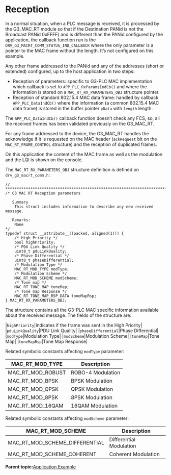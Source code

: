 # Reception

In a normal situation, when a PLC message is received, it is processed by the G3\_MAC\_RT module so that if the Destination PANid is not the Broadcast PANid 0xFFFF\) and is different than the PANid configured by the application, the callback function run is the `DRV_G3_MACRT_COMM_STATUS_IND_CALLBACK` where the only parameter is a pointer to the MAC frame without the length. It’s not configured on this example.

Any other frame addressed to the PANid and any of the addresses \(short or extended\) configured, up to the host application in two steps:

-   Reception of parameters: specific to G3-PLC MAC implementation which callback is set to `APP_PLC_RxParamsIndCb()` and where the information is stored on a `MAC_RT_RX_PARAMETERS_OBJ` structure pointer.
-   Reception of standard 802.15.4 MAC data frame: handled by callback `APP_PLC_DataIndCb()` where the information \(a common 802.15.4 MAC data frame\) is stored in the buffer pointer `pData` with `length` length.

The `APP_PLC_DataIndCb()` callback function doesn’t check any FCS, so, all the received frames has been validated previously on the G3\_MAC\_RT.

For any frame addressed to the device, the G3\_MAC\_RT handles the acknowledge if it is requested on the MAC header \(`ackRequest` bit on the `MAC_RT_FRAME_CONTROL` structure\) and the reception of duplicated frames.

On this application the content of the MAC frame as well as the modulation and the LQI is shown on the console.

The `MAC_RT_RX_PARAMETERS_OBJ` structure definition is defined on `drv_g3_macrt_comm.h`:

``` {#CODEBLOCK_SNB_VCT_CTB}
// *****************************************************************************
/* G3 MAC RT Reception parameters

   Summary
    This struct includes information to describe any new received message.

   Remarks:
    None
*/
typedef struct __attribute__((packed, aligned(1))) {
    /* High Priority */
    bool highPriority;
    /* PDU Link Quality */
    uint8_t pduLinkQuality;
    /* Phase Differential */
    uint8_t phaseDifferential;
    /* Modulation Type */
    MAC_RT_MOD_TYPE modType;
    /* Modulation Scheme */
    MAC_RT_MOD_SCHEME modScheme;
    /* Tone map */
    MAC_RT_TONE_MAP toneMap;
    /* Tone map Response */
    MAC_RT_TONE_MAP_RSP_DATA toneMapRsp;
} MAC_RT_RX_PARAMETERS_OBJ;

```

The structure contains all the G3-PLC MAC specific information available about the received message. The fields of the structure are:

|`highPriority`|Indicates if the frame was sent in the High Priority|
|`pduLinkQuality`|PDU Link Quality|
|`phaseDifferential`|Phase Differential|
|`modType`|Modulation Type|
|`modScheme`|Modulation Scheme|
|`toneMap`|Tone Map|
|`toneMapRsp`|Tone Map Response|

Related symbolic constants affecting `modType` parameter:

|MAC\_RT\_MOD\_TYPE|Description|
|------------------|-----------|
|MAC\_RT\_MOD\_ROBUST|ROBO-4 Modulation|
|MAC\_RT\_MOD\_BPSK|BPSK Modulation|
|MAC\_RT\_MOD\_QPSK|QPSK Modulation|
|MAC\_RT\_MOD\_8PSK|8PSK Modulation|
|MAC\_RT\_MOD\_16QAM|16QAM Modulation|

Related symbolic constants affecting `modScheme` parameter:

|MAC\_RT\_MOD\_SCHEME|Description|
|--------------------|-----------|
|MAC\_RT\_MOD\_SCHEME\_DIFFERENTIAL|Differential Modulation|
|MAC\_RT\_MOD\_SCHEME\_COHERENT|Coherent Modulation|

**Parent topic:**[Application Example](GUID-6A361F7F-55F2-4965-AED4-AEE549D5550F.md)


